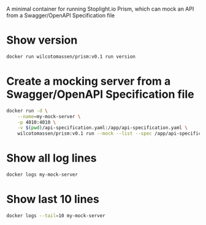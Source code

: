 A minimal container for running Stoplight.io Prism, which can mock an API from a Swagger/OpenAPI Specification file

# Show version
```sh
docker run wilcotomassen/prism:v0.1 run version
```

# Create a mocking server from a Swagger/OpenAPI Specification file
```sh
docker run -d \
    --name=my-mock-server \
    -p 4010:4010 \
    -v $(pwd)/api-specification.yaml:/app/api-specification.yaml \
    wilcotomassen/prism:v0.1 run --mock --list --spec /app/api-specification.yaml
```

# Show all log lines
```sh
docker logs my-mock-server
```

# Show last 10 lines
```sh
docker logs --tail=10 my-mock-server
```
